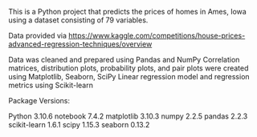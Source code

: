 This is a Python project that predicts the prices of homes in Ames, Iowa using a dataset consisting of 79 variables. 

Data provided via https://www.kaggle.com/competitions/house-prices-advanced-regression-techniques/overview

Data was cleaned and prepared using Pandas and NumPy
Correlation matrices, distribution plots, probability plots, and pair plots were created using Matplotlib, Seaborn, SciPy
Linear regression model and regression metrics using Scikit-learn

Package Versions:

Python                    3.10.6
notebook                  7.4.2
matplotlib                3.10.3
numpy                     2.2.5
pandas                    2.2.3
scikit-learn              1.6.1
scipy                     1.15.3
seaborn                   0.13.2

